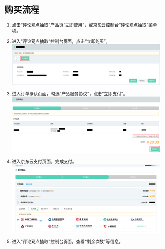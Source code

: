# 购买流程

1.	点击“评论观点抽取”产品页“立即使用”，或京东云控制台“评论观点抽取”菜单项。


2.	进入“评论观点抽取”控制台页面，点击“立即购买”。
 ![1.png](../../../../image/AI-and-Machine-Learning/lexer/1.png)

3.	进入订单确认页面，勾选“产品服务协议”，点击“立即支付”。
  ![2.png](../../../../image/AI-and-Machine-Learning/lexer/2.png)

4.	进入京东云支付页面，完成支付。
  ![3.png](../../../../image/AI-and-Machine-Learning/lexer/3.png)

5.	进入“评论观点抽取”控制台页面，查看“剩余次数”等信息。

